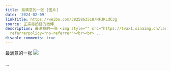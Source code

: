 ```yaml
---
title: 最满意的一张 [图片]
date: '2024-02-09'
linkTitle: https://weibo.com/3825863518/NFJKLdC3g
source: 正宗毒奶菇的微博
description: 最满意的一张 <img style="" src="https://tvax1.sinaimg.cn/large/e40a0b5egy1hmn2op2ufbj20p00an13g.jpg"
  referrerpolicy="no-referrer"><br><br> ...
disable_comments: true
---
```

最满意的一张 <img style="" src="https://tvax1.sinaimg.cn/large/e40a0b5egy1hmn2op2ufbj20p00an13g.jpg" referrerpolicy="no-referrer"><br><br> ...